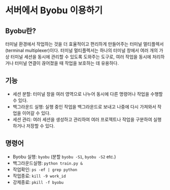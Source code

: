 # 서버에서 Byobu 이용하기

## Byobu란?
터미널 환경에서 작업하는 것을 더 효율적이고 편리하게 만들어주는 터미널 멀티플렉서(terminal multiplexer)이다.
터미널 멀티플렉서는 하나의 터미널 창에서 여러 개의 가상 터미널 세션을 동시에 관리할 수 있도록 도와주는 도구로, 여러 작업을 동시에 처리하거나 터미널 연결이 끊어졌을 때 작업을 보호하는 데 유용하다.

## 기능
- 세션 분할: 터미널 창을 여러 영역으로 나누어 동시에 다른 명령어나 작업을 수행할 수 있다.
- 백그라운드 실행: 실행 중인 작업을 백그라운드로 보내고 나중에 다시 가져와서 작업을 이어갈 수 있다.
- 세션 관리: 여러 세션을 생성하고 관리하여 여러 프로젝트나 작업을 구분하여 실행하거나 저장할 수 있다.

## 명령어
- Byobu 실행: <code>byobu</code> (분할 <code>byobu -S1</code>, <code>byobu -S2</code> etc.)
- 백그라운드실행: <code>python train.py &</code>
- 작업확인: <code>ps -ef | grep python</code>
- 작업종료: <code>kill -9 work_id</code>
- 강제종료: <code>pkill -f byobu</code>
